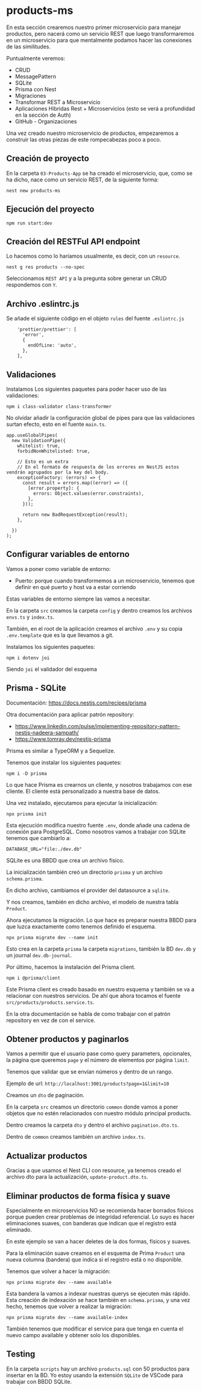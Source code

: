 # products-ms

En esta sección crearemos nuestro primer microservicio para manejar productos, pero nacerá como un servicio REST que luego transformaremos en un microservicio para que mentalmente podamos hacer las conexiones de las similitudes.

Puntualmente veremos:

- CRUD
- MessagePattern
- SQLite
- Prisma con Nest
- Migraciones
- Transformar REST a Microservicio
- Aplicaciones Híbridas Rest + Microservicios (esto se verá a profundidad en la sección de Auth)
- GitHub - Organizaciones

Una vez creado nuestro microservicio de productos, empezaremos a construir las otras piezas de este rompecabezas poco a poco.

## Creación de proyecto

En la carpeta `03-Products-App` se ha creado el microservicio, que, como se ha dicho, nace como un servicio REST, de la siguiente forma:

```
nest new products-ms
```

## Ejecución del proyecto

```
npm run start:dev
```

## Creación del RESTFul API endpoint

Lo hacemos como lo haríamos usualmente, es decir, con un `resource`.

```
nest g res products --no-spec
```

Seleccionamos `REST API` y a la pregunta sobre generar un CRUD respondemos con `Y`.

## Archivo .eslintrc.js

Se añade el siguiente código en el objeto `rules` del fuente `.eslintrc.js`

```
    'prettier/prettier': [
      'error',
      {
        endOfLine: 'auto',
      },
    ],
```

## Validaciones

Instalamos Los siguientes paquetes para poder hacer uso de las validaciones:

```
npm i class-validator class-transformer
```

No olvidar añadir la configuración global de pipes para que las validaciones surtan efecto, esto en el fuente `main.ts`.

```
app.useGlobalPipes(
  new ValidationPipe({
    whitelist: true,
    forbidNonWhitelisted: true,

    // Esto es un extra
    // En el formato de respuesta de los errores en NestJS estos vendrán agrupados por la key del body.
    exceptionFactory: (errors) => {
      const result = errors.map((error) => ({
        [error.property]: {
          errors: Object.values(error.constraints),
        },
      }));

      return new BadRequestException(result);
    },

  })
);
```

## Configurar variables de entorno

Vamos a poner como variable de entorno:

- Puerto: porque cuando transformemos a un microservicio, tenemos que definir en qué puerto y host va a estar corriendo

Estas variables de entorno siempre las vamos a necesitar.

En la carpeta `src` creamos la carpeta `config` y dentro creamos los archivos `envs.ts` y `index.ts`.

También, en el root de la aplicación creamos el archivo `.env` y su copia `.env.template` que es la que llevamos a git.

Instalamos los siguientes paquetes:

```
npm i dotenv joi
```

Siendo `joi` el validador del esquema

## Prisma - SQLite

Documentación: https://docs.nestjs.com/recipes/prisma

Otra documentación para aplicar patrón repository:

- https://www.linkedin.com/pulse/implementing-repository-pattern-nestjs-nadeera-sampath/
- https://www.tomray.dev/nestjs-prisma

Prisma es similar a TypeORM y a Sequelize.

Tenemos que instalar los siguientes paquetes:

```
npm i -D prisma
```

Lo que hace Prisma es crearnos un cliente, y nosotros trabajamos con ese cliente. El cliente está personalizado a nuestra base de datos.

Una vez instalado, ejecutamos para ejecutar la inicialización:

```
npx prisma init
```

Esta ejecución modifica nuestro fuente `.env`, donde añade una cadena de conexión para PostgreSQL. Como nosotros vamos a trabajar con SQLite tenemos que cambiarlo a:

```
DATABASE_URL="file:./dev.db"
```

SQLite es una BBDD que crea un archivo físico.

La inicialización también creó un directorio `prisma` y un archivo `schema.prisma`.

En dicho archivo, cambiamos el provider del datasource a `sqlite`.

Y nos creamos, también en dicho archivo, el modelo de nuestra tabla `Product`.

Ahora ejecutamos la migración. Lo que hace es preparar nuestra BBDD para que luzca exactamente como tenemos definido el esquema.

```
npx prisma migrate dev --name init
```

Esto crea en la carpeta `prisma` la carpeta `migrations`, también la BD `dev.db` y un journal `dev.db-journal`.

Por último, hacemos la instalación del Prisma client.

```
npm i @prisma/client
```

Este Prisma client es creado basado en nuestro esquema y también se va a relacionar con nuestros servicios. De ahí que ahora tocamos el fuente `src/products/products.service.ts`.

En la otra documentación se habla de como trabajar con el patrón repository en vez de con el service.

## Obtener productos y paginarlos

Vamos a permitir que el usuario pase como query parameters, opcionales, la página que queremos `page` y el número de elementos por página `limit`.

Tenemos que validar que se envían números y dentro de un rango.

Ejemplo de url: `http://localhost:3001/products?page=1&limit=10`

Creamos un `dto` de paginación.

En la carpeta `src` creamos un directorio `common` donde vamos a poner objetos que no estén relacionados con nuestro módulo principal products.

Dentro creamos la carpeta `dto` y dentro el archivo `pagination.dto.ts`.

Dentro de `common` creamos también un archivo `index.ts`.

## Actualizar productos

Gracias a que usamos el Nest CLI con resource, ya tenemos creado el archivo dto para la actualización, `update-product.dto.ts`.

## Eliminar productos de forma física y suave

Especialmente en microservicios NO se recomienda hacer borrados físicos porque pueden crear problemas de integridad referencial. Lo suyo es hacer eliminaciones suaves, con banderas que indican que el registro está eliminado.

En este ejemplo se van a hacer deletes de la dos formas, físicos y suaves.

Para la eliminación suave creamos en el esquema de Prima `Product` una nueva columna (bandera) que indica si el registro está o no disponible.

Tenemos que volver a hacer la migración:

```
npx prisma migrate dev --name available
```

Esta bandera la vamos a indexar nuestras querys se ejecuten más rápido. Esta creación de indexación se hace también en `schema.prisma`, y una vez hecho, tenemos que volver a realizar la migración:

```
npx prisma migrate dev --name available-index
```

También tenemos que modificar el service para que tenga en cuenta el nuevo campo available y obtener solo los disponibles.

## Testing

En la carpeta `scripts` hay un archivo `products.sql` con 50 productos para insertar en la BD. Yo estoy usando la extensión `SQLite` de VSCode para trabajar con BBDD SQLite.
